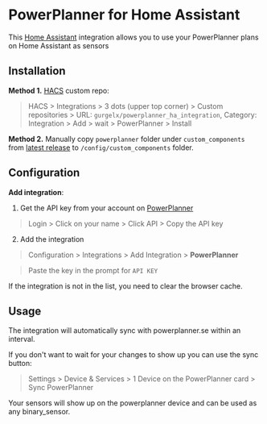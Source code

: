 # PowerPlanner for Home Assistant

This [Home Assistant](https://www.home-assistant.io/) integration allows you to use your PowerPlanner plans on Home Assistant as sensors

## Installation

**Method 1.** [HACS](https://hacs.xyz/) custom repo:

> HACS > Integrations > 3 dots (upper top corner) > Custom repositories > URL: `gurgelx/powerplanner_ha_integration`, Category: Integration > Add > wait > PowerPlanner > Install

**Method 2.** Manually copy `powerplanner` folder under `custom_components` from [latest release](https://github.com/gurgelx/powerplanner_ha_integration) to `/config/custom_components` folder.

## Configuration

**Add integration**:
1. Get the API key from your account on [PowerPlanner](https://www.powerplanner.se/)
> Login > Click on your name > Click API > Copy the API key
2. Add the integration
> Configuration > Integrations > Add Integration > **PowerPlanner**

> Paste the key in the prompt for `API KEY`

If the integration is not in the list, you need to clear the browser cache.

## Usage
The integration will automatically sync with powerplanner.se within an interval.

If you don't want to wait for your changes to show up you can use the sync button:
> Settings > Device & Services > 1 Device on the PowerPlanner card > Sync PowerPlanner

Your sensors will show up on the powerplanner device and can be used as any binary_sensor.

